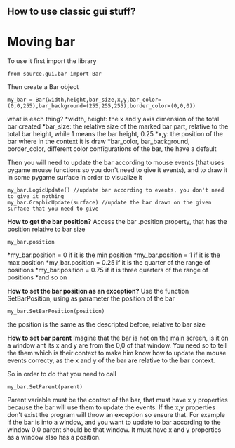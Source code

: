 ## How to use classic gui stuff? ##


# Moving bar #

To use it first import the library
```
from source.gui.bar import Bar
```
Then create a Bar object
```
my_bar = Bar(width,height,bar_size,x,y,bar_color=(0,0,255),bar_background=(255,255,255),border_color=(0,0,0))
```
what is each thing?
*width, height: the x and y axis dimension of the total bar created
*bar_size: the relative size of the marked bar part, relative to the total bar height, while 1 means the bar height, 0.25 
*x,y: the position of the bar where in the context it is draw
*bar_color, bar_background, border_color, different color configurations of the bar, the have a default


Then you will need to update the bar according to mouse events (that uses pygame mouse functions so you don't need to give it events), and to draw it in some pygame surface in order to visualize it

```
my_bar.LogicUpdate() //update bar according to events, you don't need to give it nothing
my_bar.GraphicUpdate(surface) //update the bar drawn on the given surface that you need to give
```

**How to get the bar position?**
Access the bar .position property, that has the position relative to bar size
```
my_bar.position
```
*my_bar.position = 0 if it is the min position
*my_bar.position = 1 if it is the max position
*my_bar.position = 0.25 if it is the quarter of the range of positions
*my_bar.position = 0.75 if it is three quarters of the range of positions
*and so on

**How to set the bar position as an exception?**
Use the function SetBarPosition, using as parameter the position of the bar
```
my_bar.SetBarPosition(position)
```
the position is the same as the descripted before, relative to bar size


**How to set bar parent**
Imagine that the bar is not on the main screen, is it on a window ant its x and y are from the 0,0 of that window. You need so to tell the them which is their context to make him know how to update the mouse events correcty, as the x and y of the bar are relative to the bar context.

So in order to do that you need to call

```
my_bar.SetParent(parent)
```

Parent variable must be the context of the bar, that must have x,y properties because the bar will use them to update the events. If the x,y properties don't exist the program will throw an exception so ensure that. For example if the bar is into a window, and you want to update to bar according to the window 0,0 parent should be that window. It must have x and y properties as a window also has a position.
